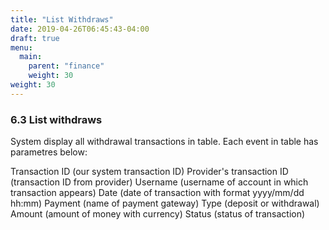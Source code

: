 ```yaml
---
title: "List Withdraws"
date: 2019-04-26T06:45:43-04:00
draft: true
menu:
  main:
    parent: "finance"
    weight: 30
weight: 30
---
```


### 6.3 List withdraws

System display all withdrawal transactions in table. Each event in table has parametres below:

Transaction ID (our system transaction ID)
Provider's transaction ID (transaction ID from provider)
Username (username of account in which transaction appears)
Date (date of transaction with format yyyy/mm/dd hh:mm)
Payment (name of payment gateway)
Type (deposit or withdrawal)
Amount (amount of money with currency)
Status (status of transaction)
